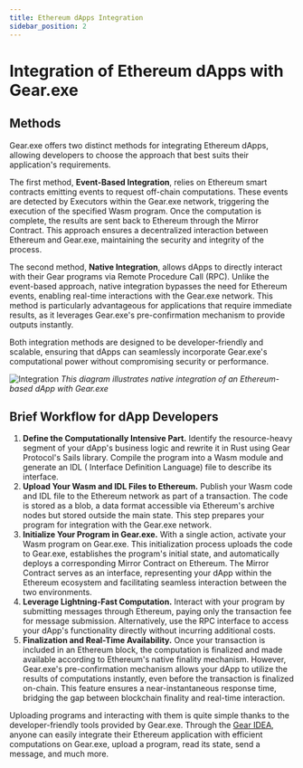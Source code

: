 ```yaml
---
title: Ethereum dApps Integration
sidebar_position: 2
---
```


# Integration of Ethereum dApps with Gear.exe

## Methods

Gear.exe offers two distinct methods for integrating Ethereum dApps, allowing developers to choose the approach that
best suits their application's requirements.

The first method, **Event-Based Integration**, relies on Ethereum smart contracts emitting events to request off-chain
computations. These events are detected by Executors within the Gear.exe network, triggering the execution of the
specified Wasm program. Once the computation is complete, the results are sent back to Ethereum through the Mirror
Contract. This approach ensures a decentralized interaction between Ethereum and Gear.exe, maintaining the security and
integrity of the process.

The second method, **Native Integration**, allows dApps to directly interact with their Gear programs via Remote
Procedure Call (RPC). Unlike the event-based approach, native integration bypasses the need for Ethereum events,
enabling real-time interactions with the Gear.exe network. This method is particularly advantageous for applications
that require immediate results, as it leverages Gear.exe's pre-confirmation mechanism to provide outputs instantly.

Both integration methods are designed to be developer-friendly and scalable, ensuring that dApps can seamlessly
incorporate Gear.exe's computational power without compromising security or performance.

![Integration](/img/integration.png)
_This diagram illustrates native integration of an Ethereum-based dApp with Gear.exe_

## Brief Workflow for dApp Developers

1. **Define the Computationally Intensive Part.** Identify the resource-heavy segment of your dApp's business logic and
   rewrite it in Rust using Gear Protocol's Sails library. Compile the program into a Wasm module and generate an IDL (
   Interface Definition Language) file to describe its interface.
2. **Upload Your Wasm and IDL Files to Ethereum.** Publish your Wasm code and IDL file to the Ethereum network as part
   of a transaction. The code is stored as a blob, a data format accessible via Ethereum's archive nodes but stored
   outside the main state. This step prepares your program for integration with the Gear.exe network.
3. **Initialize Your Program in Gear.exe.** With a single action, activate your Wasm program on Gear.exe. This
   initialization process uploads the code to Gear.exe, establishes the program's initial state, and automatically
   deploys a corresponding Mirror Contract on Ethereum. The Mirror Contract serves as an interface, representing your
   dApp within the Ethereum ecosystem and facilitating seamless interaction between the two environments.
4. **Leverage Lightning-Fast Computation.** Interact with your program by submitting messages through Ethereum, paying
   only the transaction fee for message submission. Alternatively, use the RPC interface to access your dApp's
   functionality directly without incurring additional costs.
5. **Finalization and Real-Time Availability.** Once your transaction is included in an Ethereum block, the computation
   is finalized and made available according to Ethereum's native finality mechanism. However, Gear.exe's
   pre-confirmation mechanism allows your dApp to utilize the results of computations instantly, even before the
   transaction is finalized on-chain. This feature ensures a near-instantaneous response time, bridging the gap between
   blockchain finality and real-time interaction.

Uploading programs and interacting with them is quite simple thanks to the developer-friendly tools provided by
Gear.exe. Through the [Gear IDEA](https://idea.gear-tech.io/), anyone can easily integrate their Ethereum application
with efficient computations on Gear.exe, upload a program, read its state, send a message, and much more.
